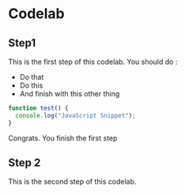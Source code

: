 # Codelab

## Step1

This is the first step of this codelab. You should do :

- Do that
- Do this
- And finish with this other thing

```javascript
function test() {
  console.log("JavaScript Snippet");
}
```

Congrats. You finish the first step

## Step 2

This is the second step of this codelab.